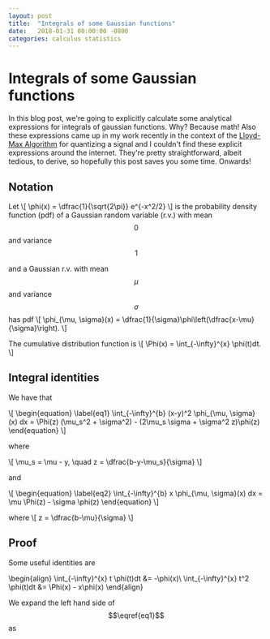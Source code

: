 ```yaml
---
layout: post
title:  "Integrals of some Gaussian functions"
date:   2018-01-31 00:00:00 -0800
categories: calculus statistics
---
```


# Integrals of some Gaussian functions
In this blog post, we're going to explicitly calculate some analytical expressions for integrals of gaussian functions. Why? Because math! Also these expressions came up in my work recently in the context of the [Lloyd-Max Algorithm](https://en.wikipedia.org/wiki/Quantization_(signal_processing)#Neglecting_the_entropy_constraint:_Lloyd%E2%80%93Max_quantization) for quantizing a signal and I couldn't find these explicit expressions around the internet. They're pretty straightforward, albeit tedious, to derive, so hopefully this post saves you some time. Onwards!

## Notation
Let 
\\[
\phi(x) = \dfrac{1}{\sqrt{2\pi}} e^{-x^2/2}
\\]
is the probability density function (pdf) of a Gaussian random variable (r.v.) with mean $$0$$ and variance $$1$$ 

and a Gaussian r.v. with mean $$\mu$$ and variance $$\sigma$$ has pdf 
\\[
\phi_{\mu, \sigma}(x) = \dfrac{1}{\sigma}\phi\left(\dfrac{x-\mu}{\sigma}\right).
\\]

The cumulative distribution function is 
\\[
\Phi(x) = \int_{-\infty}^{x} \phi(t)dt.
\\]

## Integral identities 

We have that

\\[
\begin{equation}
\label{eq1}
\int_{-\infty}^{b} (x-y)^2 \phi_{\mu, \sigma}(x) dx = \Phi(z) (\mu_s^2 + \sigma^2) - (2\mu_s \sigma + \sigma^2 z)\phi(z)
\end{equation}
\\]

where 

\\[
\mu_s = \mu - y, \quad z = \dfrac{b-y-\mu_s}{\sigma}
\\]

and 

\\[
\begin{equation}
\label{eq2}
\int_{-\infty}^{b} x \phi_{\mu, \sigma}(x) dx = \mu \Phi(z) - \sigma \phi(z)
\end{equation}
\\]

where 
\\[
    z = \dfrac{b-\mu}{\sigma}
\\]


## Proof

Some useful identities are 

\begin{align}
\int_{-\infty}^{x} t \phi(t)dt &= -\phi(x)\\
\int_{-\infty}^{x} t^2 \phi(t)dt &= \Phi(x) - x\phi(x)
\end{align}


We expand the left hand side of $$\eqref{eq1}$$ as 
